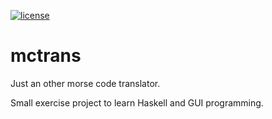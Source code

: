 [![license](https://img.shields.io/badge/license-GPL%202-B50B82.svg)](https://www.r-project.org/Licenses/GPL-2)

# mctrans

Just an other morse code translator.

Small exercise project to learn Haskell and GUI programming. 
